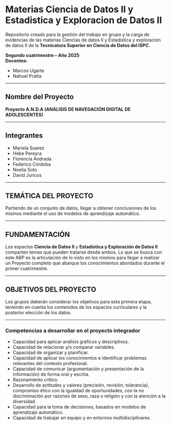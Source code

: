 # Materias Ciencia de Datos II y Estadistica y Exploracion de Datos II

Repositorio creado para la gestión del trabajo en grupo y la carga de evidencias de las materias Ciencias de datos II y Estadistica y exploracion de datos II de la **Tecnicatura Superior en Ciencia de Datos del ISPC**.

**Segundo cuatrimestre – Año 2025**  
**Docentes:**  
- Marcos Ugarte  
- Nahuel Pratta  

---

## Nombre del Proyecto

**Proyecto A.N.D.A (ANÁLISIS DE NAVEGACIÓN DIGITAL DE ADOLESCENTES)**


---

## Integrantes

- Mariela Suarez
- Hebe Pereyra  
- Florencia Andrada  
- Federico Córdoba  
- Noelia Soto
- David Juncos

---
## TEMÁTICA DEL PROYECTO

Partiendo de un conjunto de datos, llegar a obtener conclusiones de los mismos mediante el uso de modelos de aprendizaje automático.

---

## FUNDAMENTACIÓN

Los espacios **Ciencia de Datos II** y **Estadística y Exploración de Datos II** comparten temas que pueden tratarse desde ambos. Lo que se busca con este ABP es la articulación de lo visto en los mismos para llegar a realizar un Proyecto completo que abarque los
conocimientos abordados durante el primer cuatrimestre.

---

## OBJETIVOS DEL PROYECTO

Los grupos deberán considerar los objetivos para esta primera etapa, teniendo en cuenta los contenidos de los espacios curriculares y la posterior elección de los datos.

---

### Competencias a desarrollar en el proyecto integrador

- Capacidad para aplicar análisis gráficos y descriptivos.  
- Capacidad de relacionar y/o comparar variables.  
- Capacidad de organizar y planificar.  
- Capacidad de aplicar los conocimientos e identificar problemas relevantes del contexto profesional.  
- Capacidad de comunicar (argumentación y presentación de la información) de forma oral y escrita.  
- Razonamiento crítico.  
- Desarrollo de actitudes y valores (precisión, revisión, tolerancia), compromiso ético con la igualdad de oportunidades, con la no discriminación por razones de sexo, raza o religión y con la atención a la diversidad.  
- Capacidad para la toma de decisiones, basados en modelos de aprendizaje automático.  
- Capacidad de trabajar en equipo y en entornos multidisciplinares.
